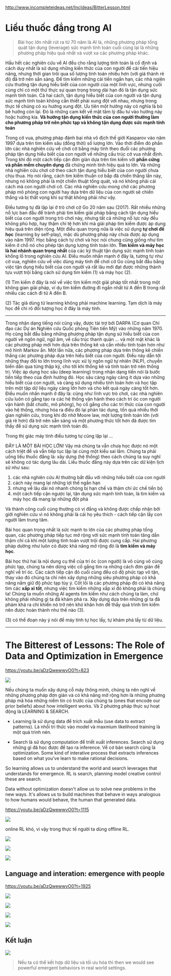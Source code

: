 http://www.incompleteideas.net/IncIdeas/BitterLesson.html

# Liều thuốc đắng trong AI

> Bài học lớn nhất rút ra từ 70 năm là AI là, những phương pháp tổng quát tận dụng (leverage) sức mạnh tính toán cuối cùng lại là những phương pháp hiệu quả nhất và vượt xa các phương pháp khác.

Hầu hết các nghiên cứu về AI đều cho rằng lượng tính toán là cố định và cách duy nhất là sử dụng những kiến thức của con người để cải tiến hiệu năng, nhưng thời gian trôi qua số lượng tính toán nhiều hơn (với giá thành rẻ đi) đã trở nên sẵn sàng. Để tìm kiếm những cải tiến ngắn hạn, các nhà ngiên cứu thường tận dụng hiểu biết của con người của một lĩnh vực, nhưng cuối cùng chỉ có một thứ thực sự quan trọng trong dài hạn đó là tận dụng sức mạnh tính toán. Cả hai cách, tận dụng hiểu biết của con người và tận dụng sức mạnh tính toán không cần thiết phải xung đột với nhau, nhưng trong thực tế chúng có xu hướng xung đột. Ưu tiên một hướng này có nghĩa là bỏ bê hướng còn lại. Đó là những cam kết về mặt tâm lý đầu tư vào hướng này hoặc hướng kia. __Và hướng tận dụng kiến thức của con người thường làm cho phương pháp trở nên phức tạp và không tận dụng được sức mạnh tính toán__

Trong cờ vua, phương pháp đánh bại nhà vô địch thế giới Kasparov vào năm 1997 dựa trên tìm kiếm sâu (đồng thời) số lượng lớn. Vào thời điểm đó phần lớn các nhà nghiên cứu về chơi cờ bằng máy tính theo đuổi các phương pháp tận dụng hiểu biết của con người về những cấu trúc cờ vua nhất định. Trong khi đó một cách tiếp cận đơn giản dựa trên tìm kiếm với __phần cứng và phần mềm chuyên dụng__ đã chứng minh tính hiệu quả to lớn. Và những nhà nghiên cứu chơi cờ theo cách tận dụng hiểu biết của con người chưa chịu thua. Họ nói rằng, cách tìm kiếm thuần cơ bắp đã chiến thắng lần này, nhưng nó không phải là một chiến thuật tổng quát, và nó không phải cái cách mà con người chơi cờ. Các nhà nghiên cứu mong chờ các phương pháp mô phỏng con người hay dựa trên dữ liệu của con người sẽ chiến thắng và bị thất vọng khi sự thật không phải như vậy.

Điều tương tự đã lặp lại ở trò chơi cờ Go 20 năm sau (2017). Rất nhiều những nỗ lực ban đầu để tránh phải tìm kiếm giải pháp bằng cách tận dụng hiểu biết của con người trong trò chơi này, nhưng tất cả những nỗ lực này đều không phù hợp, hay thậm chí tệ hơn khi mà giải pháp tìm kiếm được áp dụng hiệu quả trên diện rộng. Một điều quan trọng nữa là việc sử dụng __tự chơi để học__ (learning by self-play), mặc dù phương pháp này chưa được áp dụng vào năm 1997. Học bằng cách tự chơi và học nói chung cũng giống như tìm kiếm ở chỗ nó cho phép tận dụng lượng tính toán lớn. __Tìm kiếm và máy học là hai nhánh quan trọng nhất__ của các kỹ thuật tận dụng sức mạnh tính toán khổng lồ trong nghiên cứu AI. Điều muốn nhấn mạnh ở đây là, tương tự như cờ vua, nghiên cứu về việc dùng máy tính để chơi cờ Go cũng bắt đầu bằng việc tận dụng hiểu biết của con người và rất lâu mới đạt được những thành tựu vượt trội bằng cách sử dụng tìm kiếm (1) và máy học (2).

(1) Tìm kiếm ở đây là nói về việc tìm kiếm một giải pháp tốt nhất trong một không gian giải pháp, ví dụ tìm kiếm đường đi ngắn nhất từ A đến B trong rất nhiều các cách đi từ A đến B.

(2) Tác giả dùng từ learning không phải machine learning. Tạm dịch là máy học để chỉ rõ đối tượng học ở đây là máy tính.

- - -

Trong nhận dạng tiếng nói cũng vậy, được tài trợ bởi DARPA (Cơ quan Chỉ đạo các Dự án Nghiên cứu Quốc phòng Tiên tiến Mỹ) vào những năm 1970. Họ cũng bắt đầu bằng những phương pháp tận dụng sử hiểu biết của con người về ngôn ngữ, ngữ âm, về cấu trúc thanh quản ... và một mặt khác là các phương pháp mới hơn dựa trên thống kê và cần nhiều tính toán hơn như mô hình Markov ẩn. Một lần nữa, các phương pháp dựa trên thống kê chiến thắng các phương pháp dựa trên hiểu biết của con người. Điều này dẫn tới những thay đổi to lớn trong lĩnh vực xử lý ngôn ngữ tự nhiên (NLP), chuyển biến dần qua từng thập kỷ, cho tới khi thống kê và tính toán trở nên thống trị. Việc áp dụng học sâu (deep learning) trong nhận dạng tiến nói là bước tiến tiếp theo của định hướng đó. Học sâu càng ngày càng ít dựa vào những hiểu biết của con người, và càng sử dụng nhiều tính toán hơn và học tập trên một tập dữ liệu ngày càng lớn hơn và cho kết quả ngày càng tốt hơn. Điều muốn nhấn mạnh ở đây là: cũng như lĩnh vực trò chơi, các nhà nghiên cứu luôn có gắng tạo ra các hệ thống vận hành theo cách trí óc con người vận hành (bắt chước, mô phỏng), họ cố gắng cho các tri thức của con người vào hệ thống, nhưng hóa ra điều đó lại phản tác dụng, tốn quá nhiều thời gian nghiên cứu, trong khi đó nhờ Moore law, một lượng tính toán lớn (với giá rẻ hơn) đã trở nên sẵn sàng và một phương thức tốt hơn đã được tìm thấy để sử dụng sức mạnh tính toán đó.

Trong thị giác máy tính điều tương tự cũng lặp lại ...

ĐÂY LÀ MỘT BÀI HỌC LỚN! Vậy mà chúng ta vẫn chưa học được nó một cách triệt để và vẫn tiếp tục lặp lại cùng một kiểu sai lầm. Chúng ta phải uống liều thuốc đắng là: xây dựng (hệ thống) theo cách chúng ta suy nghĩ sẽ không có tác dụng lâu dài. Liều thuốc đắng này dựa trên các dữ kiện lịch sử như sau:
1. các nhà nghiên cứu AI thường bắt đầu với những hiểu biết của con người
2. cách này mang lại những lợi thế ngắn hạn
3. nhưng về lâu dài nó nhanh chóng bị hạn chế và thậm chí ức chế tiến bộ
4. một cách tiếp cận ngược lại, tận dụng sức mạnh tính toán, là tìm kiếm và máy học đã mang lại những đột phá

Và thành công cuối cùng thường có vị đắng và không được chấp nhận bởi giới nghiên cứu vì nó không phải là cái họ yêu thích - cách tiếp cận lấy con người làm trung tâm.

Bài học quan trọng nhất là sức mạnh to lớn của các phương pháp tổng quan, các phương pháp tiếp tục mở rộng với sức mạnh tính toán tăng dần thậm chí cả khi một lượng tính toán vượt trội được cung cấp. Hai phương pháp dường như luôn có được khả năng mở rộng đó là __tìm kiếm và máy học__.

Bài học thứ hai là nội dung cụ thể của trí óc (con người) là vô cùng vô cùng phức tạp, chúng ta nên dừng việc cố gắng tìm ra những cách đơn giản để nghĩ về trí óc. Các cách tiếp cận đó cuối cùng đều có độ phức tạp vô tận, thay vào đó chúng ta chỉ nên xây dựng những siêu phương pháp có khả năng nắm giữ độ phức tạp tùy ý. Cốt lõi là các phương pháp đó có khả năng tìm các __xấp xỉ tốt__, nhưng việc tìm kiếm những xấp xỉ đó không phải là chúng ta! Chúng ta muốn những AI agents tìm kiếm như cách chúng ta làm, chứ không phải những gì ta đã khám phá ra. Xây dựng dựa trên những gì ta đã phám khá ra chỉ khiến nó trở nên khó khăn hơn để thấy quá trình tìm kiếm nên được hoàn thành như thế nào (3).

(3) có thể đoạn này ý nói để máy tính tự học lấy, tự khám phá lấy từ dữ liệu.

- - -

# The Bitterest of Lessons: The Role of Data and Optimization in Emergence
https://youtu.be/aDzQwewwvO0?t=823

![](.archive/files/bitter-lesson-00.jpg)

Nếu chúng ta muốn xây dựng cỗ máy thông minh, chúng ta nên nghĩ về những phương pháp đơn giản và có khả năng mở rộng hơn là những phương pháp mã hóa những niềm tin có trước của chúng ta (ones that encode our prior beliefs) about how intelligent works. Và 2 phương pháp thực sự hoạt động là LEARNING & SEARCH.

- Learning là sử dụng data để trích xuất mẫu (use data to extract patterns). Là nhồi tri thức vào model và maxmium likelihood training là một quá trình nén.

- Search là sử dụng computation để triết xuất inferences. Search sử dụng những gì đã học được để tạo ra inference. Về cơ bản search cũng là optimization. Some kind of interative process that extracts inferences based on what you've learn to make rational decisions.

So learning allows us to understand the world and search leverages that understands for emergence. RL is search, planning model creative control these are search.

Data without optimization doesn't allow us to solve new problems in the new ways. It's allows us to build machines that behave in ways analogous to how humans would behave, the human that generated data.

https://youtu.be/aDzQwewwvO0?t=1115

![](.archive/files/bitter-lesson-01.jpg)

online RL khó, vì vậy trong thực tế người ta dùng offline RL.

![](.archive/files/bitter-lesson-02.jpg)

![](.archive/files/bitter-lesson-03.jpg)

![](.archive/files/bitter-lesson-04.jpg)

## Language and interation: emergence with people
https://youtu.be/aDzQwewwvO0?t=1925

![](.archive/files/bitter-lesson-05.jpg)

![](.archive/files/bitter-lesson-06.jpg)

![](.archive/files/bitter-lesson-07.jpg)

![](.archive/files/bitter-lesson-08.jpg)

## Kết luận
![](.archive/files/bitter-lesson-09.jpg)

> Nếu ta có thể kết hợp dữ liệu và tối ưu hóa thì then we would see powerful emergent behaviors in real world settings.
